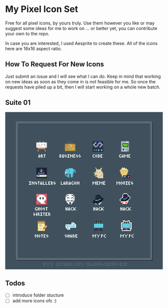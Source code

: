 # My Pixel Icon Set

Free for all pixel icons, by yours truly. Use them however you like or may suggest some ideas for me to work on ... or better yet, you can contribute your own to the repo.

In case you are interested, I used Aesprite to create these. All of the icons here are 16x16 aspect ratio.

## How To Request For New Icons

Just submit an issue and I will see what I can do. Keep in mind that working on new ideas as soon as they come in is not feasible for me. So once the requests have piled up a bit, then I will start working on a whole new batch.

## Suite 01

![suite 01](./docs/showcase-01.png)

## Todos

- [ ] introduce folder stucture
- [ ] add more icons ofc :)